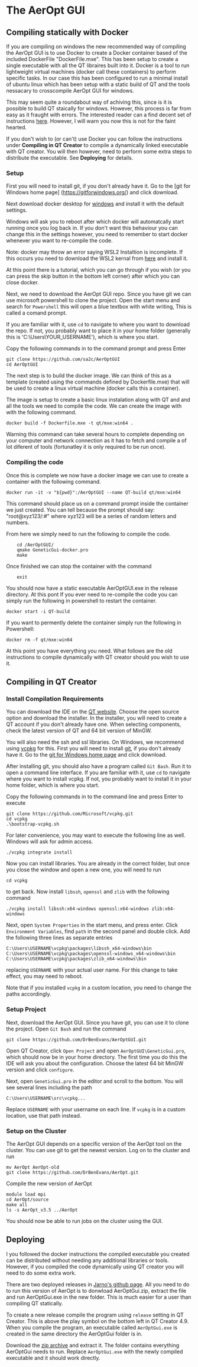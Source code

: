 # The AerOpt GUI

## Compiling statically with Docker
If you are compiling on windows the new recommended way of compiling the AerOpt GUI is to use Docker to create a Docker
container based of the included DockerFile "DockerFile.mxe". This has been setup to create a single
executable with all the QT libraires built into it. Docker is a tool to run lightweight virtual machines
(docker call these containers) to perform specific tasks. In our case this has been configured to run a minimal
install of ubuntu linux which has been setup with a static build of QT and the tools nessacary to crosscompile AerOpt GUI for windows. 

This may seem quite a roundabout way of achiving this, since is it is possible to build QT staically for windows.
However, this process is far from easy as it fraught with errors. The interested reader can a find decent set of
instructions [here](https://tadeubento.com/2020/qt-static-builds-under-windows/). However, I will warn you now
this is not for the faint hearted.

If you don't wish to (or can't) use Docker you can follow the instructions under **Compiling in QT Creator**
to compile a dynamically linked executable with QT creator. You will then however, need to perform some extra
steps to distribute the executable. See **Deploying** for details.

### Setup

First you will need to install git, if you don't already have it. Go to the [git for Windows home page]
(https://gitforwindows.org/) and click download.

Next download docker desktop for [windows](https://www.docker.com/get-started) and install it with the default settings.

Windows will ask you to reboot after which docker will automatcally start running once you log back in. If you don't want 
this behaviour you can change this in the settings however, you need to remember to start docker whenever you want to re-compile
the code. 

Note: docker may throw an error saying WSL2 Instaltion is incomplete. If this occurs you need to 
download the WSL2 kernal from [here](https://docs.microsoft.com/en-gb/windows/wsl/wsl2-kernel) and install it.

At this point there is a tutorial, which you can go through if you wish (or you can press the skip button in the bottom left corner) 
after which you can close docker.

Next, we need to download the AerOpt GUI repo. Since you have git we can use microsoft powershell to clone the project.
Open the start menu and search for `Powershell` this will open a blue textbox with white writing, This is called a comand prompt.
 
If you are familiar with it, use `cd` to navigate to where you want to download the repo. If not, you probably want to place it 
in your home folder (generally this is 'C:\Users\YOUR_USERNAME'), which is where you start.

Copy the following commands in to the command prompt and press Enter
```
git clone https://github.com/sa2c/AerOptGUI
cd AerOptGUI
```

The next step is to build the docker image. We can think of this as a template (created using the commands defined by Dockerfile.mxe)
that will be used to create a linux virtual machine (docker calls this a container).

The image is setup to create a basic linux instalation along with QT and and all the tools we need to compile the code.
We can create the image with with the following command. 

```
docker build -f Dockerfile.mxe -t qt/mxe:win64 .
```

Warning this command can take several hours to complete depending on your computer and network connection as it has to fetch and 
compile a of lot diferent of tools (fortunatley it is only required to be run once). 

### Compiling the code
Once this is complete we now have a docker image we can use to create a container with the following command.

```
docker run -it -v "${pwd}":/AerOptGUI --name QT-build qt/mxe:win64
```

This command should place us on a command prompt inside the container we just created. You can tell because the prompt should say:
"root@xyz123/:#" where xyz123 will be a series of random letters and numbers.

From here we simply need to run the following to compile the code.

```
	cd /AerOptGUI/
	qmake GeneticGui-docker.pro
	make
```

Once finished we can stop the container with the command 
```
	exit
```
You should now have a static executable AerOptGUI.exe in the release directory. At this pont If you ever need to re-compile
the code you can simply run the following in powershell to restart the container.
```
docker start -i QT-build
```

If you want to permently delete the container simply run the following in Powershell:
```
docker rm -f qt/mxe:win64
```
At this point you have everything you need. What follows are the old instructions to compile dynamically with QT creator
should you wish to use it.

## Compiling in QT Creator

### Install Compilation Requirements


You can download the IDE on the [QT website](https://www.qt.io/download).
Choose the open source option and download the installer.
In the installer, you will need to create a QT account if you don't already have one.
When selecting components, check the latest version of QT and 64 bit version of MinGW.

You will also need the ssh and ssl libraries.
On Windows, we recommend using [vcpkg](https://github.com/microsoft/vcpkg) for this.
First you will need to install [git](https://gitforwindows.org/), if you don't already have it.
Go to the [git for Windows home page](https://gitforwindows.org/) and click download.

After installing git, you should also have a program called `Git Bash`.
Run it to open a command line interface. If you are familiar with it, use `cd`
to navigate where you want to install vcpkg.
If not, you probably want to install it in your home folder, which is where you start.

Copy the following commands in to the command line and press Enter to execute
```
git clone https://github.com/Microsoft/vcpkg.git
cd vcpkg
.\bootstrap-vcpkg.sh
```
For later convenience, you may want to execute the following line as well.
Windows will ask for admin access.
```
./vcpkg integrate install
```

Now you can install libraries. You are already in the correct folder, but once you
close the window and open a new one, you will need to run
```
cd vcpkg
```
to get back.
Now install `libssh`, `openssl` and `zlib` with the following command
```
./vcpkg install libssh:x64-windows openssl:x64-windows zlib:x64-windows
```

Next, open `System Properties` in the start menu, and press enter.
Click `Environment Variables`, find `path` in the second panel and double click.
Add the following three lines as separate entries
```
C:\Users\USERNAME\vcpkg\packages\libssh_x64-windows\bin
C:\Users\USERNAME\vcpkg\packages\openssl-windows_x64-windows\bin
C:\Users\USERNAME\vcpkg\packages\zlib_x64-windows\bin
```
replacing `USERNAME` with your actual user name. For this change to take effect, you may need to reboot.

Note that if you installed `vcpkg` in a custom location, you need to change the paths accordingly.

### Setup Project

Next, download the AerOpt GUI. Since you have git, you can use it to clone the project. Open `Git Bash` and run the command
```
git clone https://github.com/DrBenEvans/AerOptGUI.git
```

Open QT Creator, click `Open Project` and open `AerOptGUI\GeneticGui.pro`, which should now be in your home directory.
The first time you do this the IDE will ask you about the configuration.
Choose the latest 64 bit MinGW version and click `configure`.

Next, open `GeneticGui.pro` in the editor and scroll to the bottom.
You will see several lines including the path
```
C:\Users\USERNAME\src\vcpkg...
```
Replace `USERNAME` with your username on each line. If `vcpkg` is in a custom location, use that path instead.

### Setup on the Cluster

The AerOpt GUI depends on a specific version of the AerOpt tool on the cluster.
You can use git to get the newest version.
Log on to the cluster and run
```
mv AerOpt AerOpt-old
git clone https://github.com/DrBenEvans/AerOpt.git
```

Compile the new version of AerOpt
```
module load mpi
cd AerOpt/source
make all
ls -s AerOpt_v3.5 ../AerOpt
```

You should now be able to run jobs on the cluster using the GUI.


## Deploying

I you followed the docker instructions the compiled executable you created can be distributed without needing any additional libraries or tools. 
However, if you compiled the code dynamically using QT creator you will need to do some extra work.

There are two deployed releases in [Jarno's github page](https://github.com/rantahar/AerOpt-gui/releases). All you need to do to run this version
of AerOpt is to donwload AerOptGui.zip, extract the file and run AerOptGui.exe in the new folder. This is much easier for a user than compiling 
QT statically.

To create a new release compile the program using `release` setting in QT Creator.
This is above the play symbol on the bottom left in QT Creator 4.9.
When you compile the program, an executable called `AerOptGui.exe` is created in the same directory the AerOptGui folder is in.

Download the [zip archive](https://github.com/rantahar/AerOpt-gui/releases/download/0.2/AerOptGui.zip) and extract it.
The folder contains everything AerOptGui needs to run.
Replace `AerOptGui.exe` with the newly compiled executable and it should work directly.

